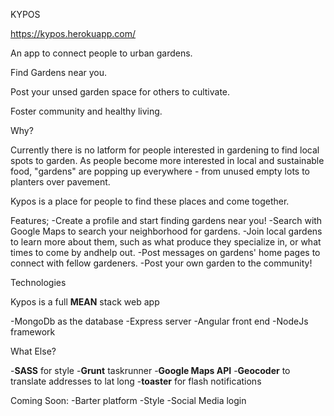 KYPOS

https://kypos.herokuapp.com/

An app to connect people to urban gardens.

Find Gardens near you.

Post your unsed garden space for others to cultivate.

Foster community and healthy living.

Why?

Currently there is no latform for people interested in gardening to find local spots to garden.
As people become more interested in local and sustainable food, "gardens" are popping up everywhere - from unused empty lots to planters over pavement.  

Kypos is a place for people to find these places and come together.

Features;
-Create a profile and start finding gardens near you!
-Search with Google Maps to search your neighborhood for gardens.
-Join local gardens to learn more about them, such as what produce they specialize in, or what times to come by andhelp out.
-Post messages on gardens' home pages to connect with fellow gardeners.
-Post your own garden to the community!

Technologies

Kypos is a full **MEAN** stack web app

-MongoDb as the database
-Express server
-Angular front end
-NodeJs framework

What Else?

-**SASS** for style
-**Grunt** taskrunner
-**Google Maps API**
-**Geocoder** to translate addresses to lat long
-**toaster** for flash notifications


Coming Soon:
-Barter platform
-Style
-Social Media login



